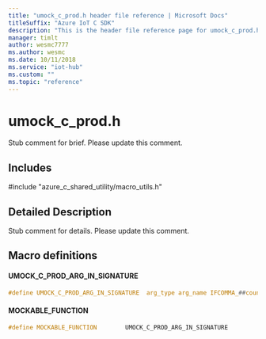 ```yaml
---                             
title: "umock_c_prod.h header file reference | Microsoft Docs" 
titleSuffix: "Azure IoT C SDK"            
description: "This is the header file reference page for umock_c_prod.h in the Azure IoT C SDK. This SDK is used with the Azure IoT Hub and Azure IoT Hub Device Provisioning Service"            
manager: timlt                 
author: wesmc7777              
ms.author: wesmc               
ms.date: 10/11/2018                    
ms.service: "iot-hub"             
ms.custom: ""                
ms.topic: "reference"        
---                            
```


# umock_c_prod.h 

Stub comment for brief. Please update this comment.

## Includes

\#include "azure_c_shared_utility/macro_utils.h"  

## Detailed Description

Stub comment for details. Please update this comment.

## Macro definitions

#### UMOCK_C_PROD_ARG_IN_SIGNATURE

```C
#define UMOCK_C_PROD_ARG_IN_SIGNATURE  arg_type arg_name IFCOMMA_##count 
```

#### MOCKABLE_FUNCTION

```C
#define MOCKABLE_FUNCTION        UMOCK_C_PROD_ARG_IN_SIGNATURE 
```

